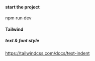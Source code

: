 #### start the project
npm run dev


#### Tailwind
##### text & font style
https://tailwindcss.com/docs/text-indent

